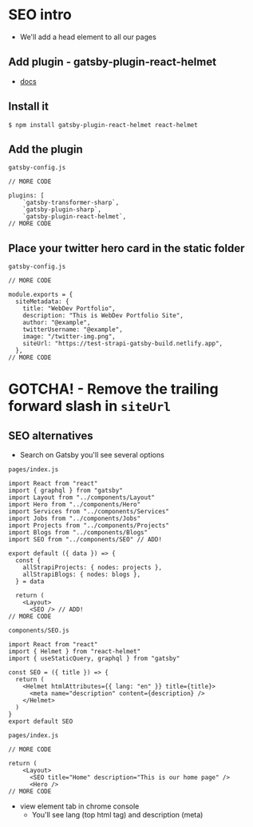 # SEO intro
* We'll add a head element to all our pages

## Add plugin - gatsby-plugin-react-helmet
* [docs](https://www.gatsbyjs.com/plugins/gatsby-plugin-react-helmet/?=gatsby-plugin-react-helmet)

## Install it
`$ npm install gatsby-plugin-react-helmet react-helmet`

## Add the plugin
`gatsby-config.js`

```
// MORE CODE

plugins: [
    `gatsby-transformer-sharp`,
    `gatsby-plugin-sharp`,
    `gatsby-plugin-react-helmet`,
// MORE CODE
```

## Place your twitter hero card in the static folder
`gatsby-config.js`

```
// MORE CODE

module.exports = {
  siteMetadata: {
    title: "WebDev Portfolio",
    description: "This is WebDev Portfolio Site",
    author: "@example",
    twitterUsername: "@example",
    image: "/twitter-img.png",
    siteUrl: "https://test-strapi-gatsby-build.netlify.app",
  },
// MORE CODE
```

# GOTCHA! - Remove the trailing forward slash in `siteUrl`

## SEO alternatives
* Search on Gatsby you'll see several options

`pages/index.js`

```
import React from "react"
import { graphql } from "gatsby"
import Layout from "../components/Layout"
import Hero from "../components/Hero"
import Services from "../components/Services"
import Jobs from "../components/Jobs"
import Projects from "../components/Projects"
import Blogs from "../components/Blogs"
import SEO from "../components/SEO" // ADD!

export default ({ data }) => {
  const {
    allStrapiProjects: { nodes: projects },
    allStrapiBlogs: { nodes: blogs },
  } = data

  return (
    <Layout>
      <SEO /> // ADD!
// MORE CODE
```

`components/SEO.js`

```
import React from "react"
import { Helmet } from "react-helmet"
import { useStaticQuery, graphql } from "gatsby"

const SEO = ({ title }) => {
  return (
    <Helmet htmlAttributes={{ lang: "en" }} title={title}>
      <meta name="description" content={description} />
    </Helmet>
  )
}
export default SEO
```

`pages/index.js`

```
// MORE CODE

return (
    <Layout>
      <SEO title="Home" description="This is our home page" />
      <Hero />
// MORE CODE
```

* view element tab in chrome console
    - You'll see lang (top html tag) and description (meta)

